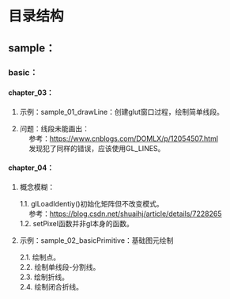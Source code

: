 # 目录结构

## sample：
### basic：
#### chapter_03：  
1. 示例：sample_01_drawLine：创建glut窗口过程，绘制简单线段。  

2. 问题：线段未能画出：  
&emsp; 参考：https://www.cnblogs.com/DOMLX/p/12054507.html  
&emsp; 发现犯了同样的错误，应该使用GL_LINES。

#### chapter_04：  
1. 概念模糊：

    1.1. glLoadIdentiy()初始化矩阵但不改变模式。  
    &emsp; 参考：https://blog.csdn.net/shuaihj/article/details/7228265  
    1.2. setPixel函数并非gl本身的函数。  

2. 示例：sample_02_basicPrimitive：基础图元绘制
   
    2.1. 绘制点。  
    2.2. 绘制单线段-分割线。  
    2.3. 绘制折线。  
    2.4. 绘制闭合折线。  